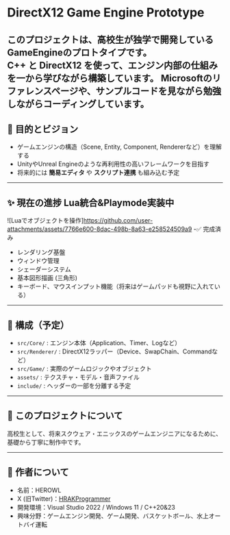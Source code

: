 # DirectX12 Game Engine Prototype

このプロジェクトは、高校生が独学で開発している**GameEngine**のプロトタイプです。  
C++ と DirectX12 を使って、エンジン内部の仕組みを一から学びながら構築しています。
Microsoftのリファレンスページや、サンプルコードを見ながら勉強しながらコーディングしています。
---

## 🎯 目的とビジョン

- ゲームエンジンの構造（Scene, Entity, Component, Rendererなど）を理解する
- UnityやUnreal Engineのような再利用性の高いフレームワークを目指す
- 将来的には **簡易エディタ** や **スクリプト連携** も組み込む予定

---

## ✨ 現在の進捗 Lua統合&Playmode実装中
![Luaでオブジェクトを操作]https://github.com/user-attachments/assets/7766e600-8dac-498b-8a63-e258524509a9
-✅ 完成済み

- レンダリング基盤
- ウィンドウ管理
- シェーダーシステム
- 基本図形描画 (三角形)
- キーボード、マウスインプット機能（将来はゲームパッドも視野に入れている）

---

## 🧱 構成（予定）

- `src/Core/` : エンジン本体（Application、Timer、Logなど）
- `src/Renderer/` : DirectX12ラッパー（Device、SwapChain、Commandなど）
- `src/Game/` : 実際のゲームロジックやオブジェクト
- `assets/` : テクスチャ・モデル・音声ファイル
- `include/` : ヘッダーの一部を分離する予定

---


## 🙌 このプロジェクトについて

高校生として、将来スクウェア・エニックスのゲームエンジニアになるために、基礎から丁寧に制作中です。

---

## 📧 作者について

- 名前：HEROWL
- X (旧Twitter)：[HRAKProgrammer](https://x.com/HRAKProgrammer)
- 開発環境：Visual Studio 2022 / Windows 11 / C++20&23
- 興味分野：ゲームエンジン開発、ゲーム開発、バスケットボール、水上オートバイ運転

